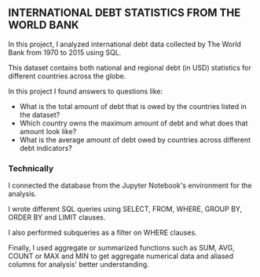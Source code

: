 ## INTERNATIONAL DEBT STATISTICS FROM THE WORLD BANK

In this project, I analyzed international debt data collected by The World Bank from 1970 to 2015 using SQL. 

This dataset contains both national and regional debt (in USD) statistics for different countries across the globe.

In this project I found answers to questions like:

- What is the total amount of debt that is owed by the countries listed in the dataset?
- Which country owns the maximum amount of debt and what does that amount look like?
- What is the average amount of debt owed by countries across different debt indicators?

### Technically 

I connected the database from the Jupyter Notebook's environment for the analysis. 

I wrote different SQL queries using SELECT, FROM, WHERE, GROUP BY, ORDER BY and LIMIT clauses. 

I also performed subqueries as a filter on WHERE clauses. 

Finally, I used aggregate or summarized functions such as SUM, AVG, COUNT or MAX and MIN to get aggregate numerical data and aliased columns for analysis' better understanding. 
